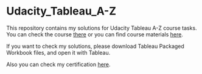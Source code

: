# Udacity_Tableau_A-Z

This repository contains my solutions for Udacity Tableau A-Z course tasks.
You can check the course [there](https://www.udemy.com/tableau10/) or you can find course materials [here](https://www.superdatascience.com/pages/tableau).

If you want to check my solutions, please download Tableau Packaged Workbook files, and open it with Tableau.

Also you can check my certification [here](https://www.udemy.com/certificate/UC-FQFCSCHD/).
